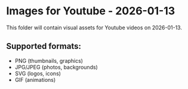 # Images for Youtube - 2026-01-13

This folder will contain visual assets for Youtube videos on 2026-01-13.

## Supported formats:
- PNG (thumbnails, graphics)
- JPG/JPEG (photos, backgrounds)
- SVG (logos, icons)
- GIF (animations)
